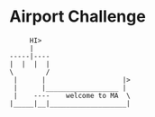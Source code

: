 Airport Challenge
=================



```
     HI>
     |
-----|----
|  |  |  |
\        /
 |      |                   |>
 |      |__________________ |
 |    ----    welcome to MA  \
|_____|__|___________________|  



```
